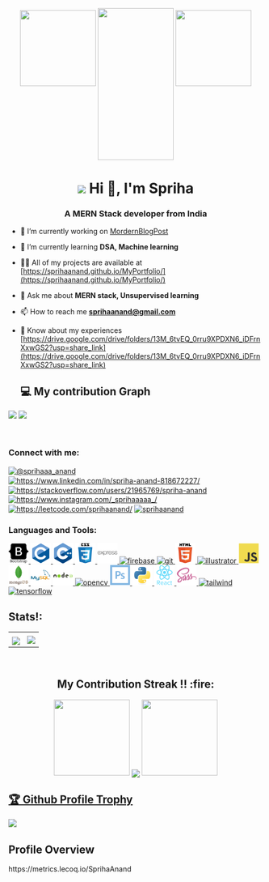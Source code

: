 
<p align="center">
   <a>
   <img height="150" width="150" src="https://github.com/kishanrajput23/kishanrajput23/blob/main/images/left.png">
      <img align="center" height="300" width="150"src="https://github.com/SprihaAnand/SprihaAnand/assets/97617046/4c841bbf-bc8d-4e7f-bd3c-3419bcc881ae"/> 
    

<img height="150" width="150" src="https://github.com/kishanrajput23/kishanrajput23/blob/main/images/right.png">
   </a>
</p>
<h1 align="center"><img src="https://emojis.slackmojis.com/emojis/images/1588315024/8823/hyperkitty.gif?1588315024" width="20" /> Hi 👋, I'm Spriha</h1>
<h3 align="center">A MERN Stack developer from India</h3>

- 🔭 I’m currently working on [MordernBlogPost](https://github.com/SprihaAnand/PyCray)

- 🌱 I’m currently learning **DSA, Machine learning**

- 👨‍💻 All of my projects are available at [https://sprihaanand.github.io/MyPortfolio/](https://sprihaanand.github.io/MyPortfolio/)

- 💬 Ask me about **MERN stack, Unsupervised learning**

- 📫 How to reach me **sprihaanand@gmail.com**

- 📄 Know about my experiences [https://drive.google.com/drive/folders/13M_6tvEQ_0rru9XPDXN6_iDFrnXxwGS2?usp=share_link](https://drive.google.com/drive/folders/13M_6tvEQ_0rru9XPDXN6_iDFrnXxwGS2?usp=share_link)
  ## 💻 My contribution Graph
  
![](https://github-profile-summary-cards.vercel.app/api/cards/profile-details?username=SprihaAnand&theme=vue)
   ![](https://activity-graph.herokuapp.com/graph?username=SprihaAnand&theme=dracula&hide_border=true&area=true)

   <br/>
   
<h3 align="left">Connect with me:</h3>
<p align="left">
<a href="https://codepen.io/@sprihaaa_anand" target="blank"><img align="center" src="https://raw.githubusercontent.com/rahuldkjain/github-profile-readme-generator/master/src/images/icons/Social/codepen.svg" alt="@sprihaaa_anand" height="30" width="40" /></a>
<a href="https://linkedin.com/in/https://www.linkedin.com/in/spriha-anand-818672227/" target="blank"><img align="center" src="https://raw.githubusercontent.com/rahuldkjain/github-profile-readme-generator/master/src/images/icons/Social/linked-in-alt.svg" alt="https://www.linkedin.com/in/spriha-anand-818672227/" height="30" width="40" /></a>
<a href="https://stackoverflow.com/users/https://stackoverflow.com/users/21965769/spriha-anand" target="blank"><img align="center" src="https://raw.githubusercontent.com/rahuldkjain/github-profile-readme-generator/master/src/images/icons/Social/stack-overflow.svg" alt="https://stackoverflow.com/users/21965769/spriha-anand" height="30" width="40" /></a>
<a href="https://instagram.com/https://www.instagram.com/_sprihaaaaa_/" target="blank"><img align="center" src="https://raw.githubusercontent.com/rahuldkjain/github-profile-readme-generator/master/src/images/icons/Social/instagram.svg" alt="https://www.instagram.com/_sprihaaaaa_/" height="30" width="40" /></a>
<a href="https://www.leetcode.com/https://leetcode.com/sprihaanand/" target="blank"><img align="center" src="https://raw.githubusercontent.com/rahuldkjain/github-profile-readme-generator/master/src/images/icons/Social/leet-code.svg" alt="https://leetcode.com/sprihaanand/" height="30" width="40" /></a>
<a href="https://auth.geeksforgeeks.org/user/sprihaanand" target="blank"><img align="center" src="https://raw.githubusercontent.com/rahuldkjain/github-profile-readme-generator/master/src/images/icons/Social/geeks-for-geeks.svg" alt="sprihaanand" height="30" width="40" /></a>
</p>

<h3 align="left">Languages and Tools:</h3>
<p align="left"> <a href="https://getbootstrap.com" target="_blank" rel="noreferrer"> <img src="https://raw.githubusercontent.com/devicons/devicon/master/icons/bootstrap/bootstrap-plain-wordmark.svg" alt="bootstrap" width="40" height="40"/> </a> <a href="https://www.cprogramming.com/" target="_blank" rel="noreferrer"> <img src="https://raw.githubusercontent.com/devicons/devicon/master/icons/c/c-original.svg" alt="c" width="40" height="40"/> </a> <a href="https://www.w3schools.com/cpp/" target="_blank" rel="noreferrer"> <img src="https://raw.githubusercontent.com/devicons/devicon/master/icons/cplusplus/cplusplus-original.svg" alt="cplusplus" width="40" height="40"/> </a> <a href="https://www.w3schools.com/css/" target="_blank" rel="noreferrer"> <img src="https://raw.githubusercontent.com/devicons/devicon/master/icons/css3/css3-original-wordmark.svg" alt="css3" width="40" height="40"/> </a> <a href="https://expressjs.com" target="_blank" rel="noreferrer"> <img src="https://raw.githubusercontent.com/devicons/devicon/master/icons/express/express-original-wordmark.svg" alt="express" width="40" height="40"/> </a> <a href="https://firebase.google.com/" target="_blank" rel="noreferrer"> <img src="https://www.vectorlogo.zone/logos/firebase/firebase-icon.svg" alt="firebase" width="40" height="40"/> </a> <a href="https://git-scm.com/" target="_blank" rel="noreferrer"> <img src="https://www.vectorlogo.zone/logos/git-scm/git-scm-icon.svg" alt="git" width="40" height="40"/> </a> <a href="https://www.w3.org/html/" target="_blank" rel="noreferrer"> <img src="https://raw.githubusercontent.com/devicons/devicon/master/icons/html5/html5-original-wordmark.svg" alt="html5" width="40" height="40"/> </a> <a href="https://www.adobe.com/in/products/illustrator.html" target="_blank" rel="noreferrer"> <img src="https://www.vectorlogo.zone/logos/adobe_illustrator/adobe_illustrator-icon.svg" alt="illustrator" width="40" height="40"/> </a> <a href="https://developer.mozilla.org/en-US/docs/Web/JavaScript" target="_blank" rel="noreferrer"> <img src="https://raw.githubusercontent.com/devicons/devicon/master/icons/javascript/javascript-original.svg" alt="javascript" width="40" height="40"/> </a> <a href="https://www.mongodb.com/" target="_blank" rel="noreferrer"> <img src="https://raw.githubusercontent.com/devicons/devicon/master/icons/mongodb/mongodb-original-wordmark.svg" alt="mongodb" width="40" height="40"/> </a> <a href="https://www.mysql.com/" target="_blank" rel="noreferrer"> <img src="https://raw.githubusercontent.com/devicons/devicon/master/icons/mysql/mysql-original-wordmark.svg" alt="mysql" width="40" height="40"/> </a> <a href="https://nodejs.org" target="_blank" rel="noreferrer"> <img src="https://raw.githubusercontent.com/devicons/devicon/master/icons/nodejs/nodejs-original-wordmark.svg" alt="nodejs" width="40" height="40"/> </a> <a href="https://opencv.org/" target="_blank" rel="noreferrer"> <img src="https://www.vectorlogo.zone/logos/opencv/opencv-icon.svg" alt="opencv" width="40" height="40"/> </a> <a href="https://www.photoshop.com/en" target="_blank" rel="noreferrer"> <img src="https://raw.githubusercontent.com/devicons/devicon/master/icons/photoshop/photoshop-line.svg" alt="photoshop" width="40" height="40"/> </a> <a href="https://www.python.org" target="_blank" rel="noreferrer"> <img src="https://raw.githubusercontent.com/devicons/devicon/master/icons/python/python-original.svg" alt="python" width="40" height="40"/> </a> <a href="https://reactjs.org/" target="_blank" rel="noreferrer"> <img src="https://raw.githubusercontent.com/devicons/devicon/master/icons/react/react-original-wordmark.svg" alt="react" width="40" height="40"/> </a> <a href="https://sass-lang.com" target="_blank" rel="noreferrer"> <img src="https://raw.githubusercontent.com/devicons/devicon/master/icons/sass/sass-original.svg" alt="sass" width="40" height="40"/> </a> <a href="https://tailwindcss.com/" target="_blank" rel="noreferrer"> <img src="https://www.vectorlogo.zone/logos/tailwindcss/tailwindcss-icon.svg" alt="tailwind" width="40" height="40"/> </a> <a href="https://www.tensorflow.org" target="_blank" rel="noreferrer"> <img src="https://www.vectorlogo.zone/logos/tensorflow/tensorflow-icon.svg" alt="tensorflow" width="40" height="40"/> </a> </p>




## Stats!:

<table>
   <tr>
      <td>
      </td>
      <td rowspan=2>
          <img src="https://github-readme-stats.vercel.app/api/top-langs/?username=SprihaAnand&theme=dark" align="center"/> 
<!--          <td><img src="https://github-readme-stats.vercel.app/api?username=SprihaAnand&show_icons=true&theme=gotham" /></td> -->
      </td>
   </tr>
<!--    <tr>
      <td><img src="https://github-readme-stats.vercel.app/api?username=SprihaAnand&show_icons=true&theme=gotham" /></td> -->
      <td><img src="https://github-readme-stats.vercel.app/api?username=SprihaAnand&count_private=true&theme=dark&show_icons=true" align="center"/></td>
   </tr>
</table>
<br/>


<h2 align="center">My Contribution Streak !! :fire:</h2>

<p align="center">
   <a>
   <img height="150" width="150" src="https://github.com/kishanrajput23/kishanrajput23/blob/main/images/left.png">
   <img align="center" src="https://github-readme-streak-stats.herokuapp.com/?user=Mugdha-Hazra&theme=dark&hide_border=true"/>
   <img height="150" width="150" src="https://github.com/kishanrajput23/kishanrajput23/blob/main/images/right.png">
   </a>
</p>
<a href="https://github.com/ryo-ma/github-profile-trophy"><h2>🏆 Github Profile Trophy</h2></a>
<a href="https://github.com/ryo-ma/github-profile-trophy">
  <img width=800 src="https://github-profile-trophy.vercel.app/?username=SprihaAnand&column=8&theme=gruvbox&no-frame=true"/>
</a>

<h2 > Profile Overview</h2> 
https://metrics.lecoq.io/SprihaAnand
